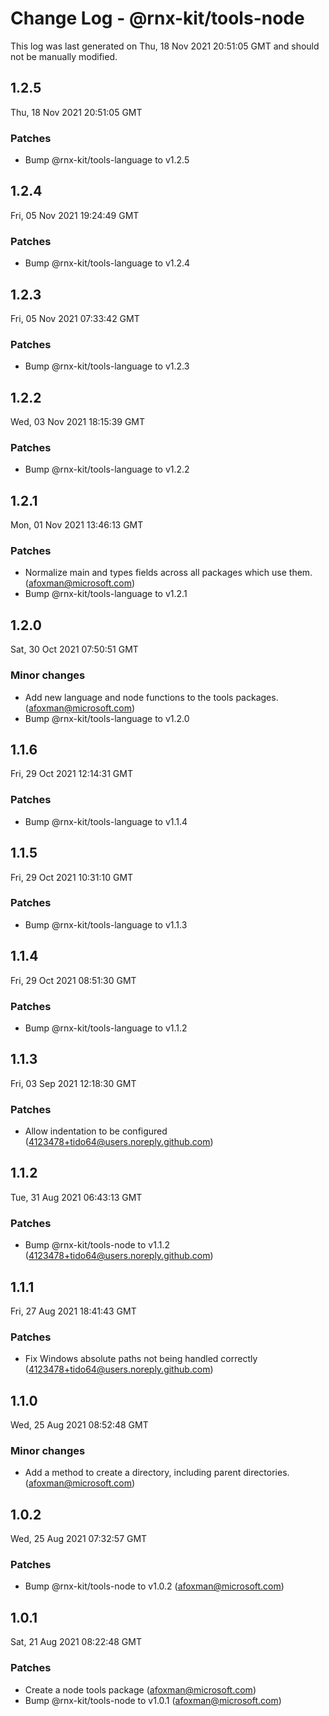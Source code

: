 # Change Log - @rnx-kit/tools-node

This log was last generated on Thu, 18 Nov 2021 20:51:05 GMT and should not be manually modified.

<!-- Start content -->

## 1.2.5

Thu, 18 Nov 2021 20:51:05 GMT

### Patches

- Bump @rnx-kit/tools-language to v1.2.5

## 1.2.4

Fri, 05 Nov 2021 19:24:49 GMT

### Patches

- Bump @rnx-kit/tools-language to v1.2.4

## 1.2.3

Fri, 05 Nov 2021 07:33:42 GMT

### Patches

- Bump @rnx-kit/tools-language to v1.2.3

## 1.2.2

Wed, 03 Nov 2021 18:15:39 GMT

### Patches

- Bump @rnx-kit/tools-language to v1.2.2

## 1.2.1

Mon, 01 Nov 2021 13:46:13 GMT

### Patches

- Normalize main and types fields across all packages which use them. (afoxman@microsoft.com)
- Bump @rnx-kit/tools-language to v1.2.1

## 1.2.0

Sat, 30 Oct 2021 07:50:51 GMT

### Minor changes

- Add new language and node functions to the tools packages. (afoxman@microsoft.com)
- Bump @rnx-kit/tools-language to v1.2.0

## 1.1.6

Fri, 29 Oct 2021 12:14:31 GMT

### Patches

- Bump @rnx-kit/tools-language to v1.1.4

## 1.1.5

Fri, 29 Oct 2021 10:31:10 GMT

### Patches

- Bump @rnx-kit/tools-language to v1.1.3

## 1.1.4

Fri, 29 Oct 2021 08:51:30 GMT

### Patches

- Bump @rnx-kit/tools-language to v1.1.2

## 1.1.3

Fri, 03 Sep 2021 12:18:30 GMT

### Patches

- Allow indentation to be configured (4123478+tido64@users.noreply.github.com)

## 1.1.2

Tue, 31 Aug 2021 06:43:13 GMT

### Patches

- Bump @rnx-kit/tools-node to v1.1.2 (4123478+tido64@users.noreply.github.com)

## 1.1.1

Fri, 27 Aug 2021 18:41:43 GMT

### Patches

- Fix Windows absolute paths not being handled correctly (4123478+tido64@users.noreply.github.com)

## 1.1.0

Wed, 25 Aug 2021 08:52:48 GMT

### Minor changes

- Add a method to create a directory, including parent directories. (afoxman@microsoft.com)

## 1.0.2

Wed, 25 Aug 2021 07:32:57 GMT

### Patches

- Bump @rnx-kit/tools-node to v1.0.2 (afoxman@microsoft.com)

## 1.0.1

Sat, 21 Aug 2021 08:22:48 GMT

### Patches

- Create a node tools package (afoxman@microsoft.com)
- Bump @rnx-kit/tools-node to v1.0.1 (afoxman@microsoft.com)
